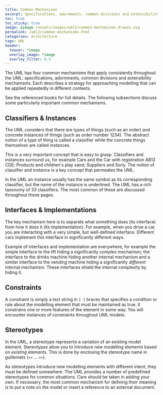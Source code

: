 ```yaml
---
title: Common Mechanisms
excerpt: Specifications, adornments, common divisions and extensibility mechanisms.
toc: true
toc_sticky: true
image: &image /assets/images/uml2/common-mechanisms.drawio.svg
permalink: /uml2/common-mechanisms.html
categories: Architecture
tags: UML
header:
  teaser: *image
  overlay_image: *image
  overlay_filter: 0.5
---
```

The UML has four common mechanisms that apply consistently throughout the UML: specifications, adornments, common divisions and extensibility mechanisms. Each describes a strategy for approaching modelling that can be applied repeatedly in different contexts.

See the referenced books for full details. The following subsections discuss some particularly important common mechanisms.

## Classifiers & Instances

The UML considers that there are types of things (such as an order) and concrete instances of things (such as order number 1234). The abstract notion of a type of thing is called a classifier while the concrete things themselves are called instances.

This is a very important concept that is easy to grasp. Classifiers and instances surround us, for example Cars and the Car with registration AB12 CDE; Products and children's play sand; Suppliers and Sony. The notion of classifier and instance is a key concept that permeates the UML.

In the UML an instance usually has the same symbol as its corresponding classifier, but the name of the instance is underlined. The UML has a rich taxonomy of 33 classifiers. The most common of these are discussed throughout these pages.

## Interfaces & Implementations

The key mechanism here is to separate what something does (its interface) from how it does it (its implementation). For example, when you drive a car, you are interacting with a very simple, but well-defined interface. Different cars implement this interface in significantly different ways.

Example of interfaces and implementation are everywhere, for example the simple interface to the lift hiding a significantly complex mechanism; the interface to the drinks machine hiding another internal mechanism and a similar interface to the vending machine hiding a significantly *different* internal mechanism. These interfaces shield the internal complexity by hiding it.

## Constraints

A constraint is simply a text string in `{ }` braces that specifies a condition or rule about the modelling element that must be maintained as true. It constrains one or more features of the element in some way. You will encounter instances of constraints throughout UML models.

## Stereotypes

In the UML, a stereotype represents a variation of an existing model element. Stereotypes allow you to introduce new modelling elements based on *existing* elements. This is done by enclosing the stereotype name in guillemets (`<<` … `>>`).

As stereotypes introduce new modelling elements with different intent, they must be defined somewhere. The UML provides a number of predefined stereotypes for common situations. Care should be taken in adding your own. If necessary, the most common mechanism for defining their meaning is to put a note on the model or insert a reference to an external document.
